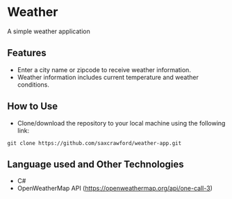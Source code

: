 # Weather
A simple weather application

## Features
* Enter a city name or zipcode to receive weather information.
* Weather information includes current temperature and weather conditions.

## How to Use
* Clone/download the repository to your local machine using the following link:
```
git clone https://github.com/saxcrawford/weather-app.git
```

## Language used and Other Technologies
* C#
* OpenWeatherMap API (https://openweathermap.org/api/one-call-3)
